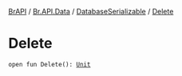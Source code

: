 [BrAPI](../../index.md) / [Br.API.Data](../index.md) / [DatabaseSerializable](index.md) / [Delete](./-delete.md)

# Delete

`open fun Delete(): `[`Unit`](https://kotlinlang.org/api/latest/jvm/stdlib/kotlin/-unit/index.html)